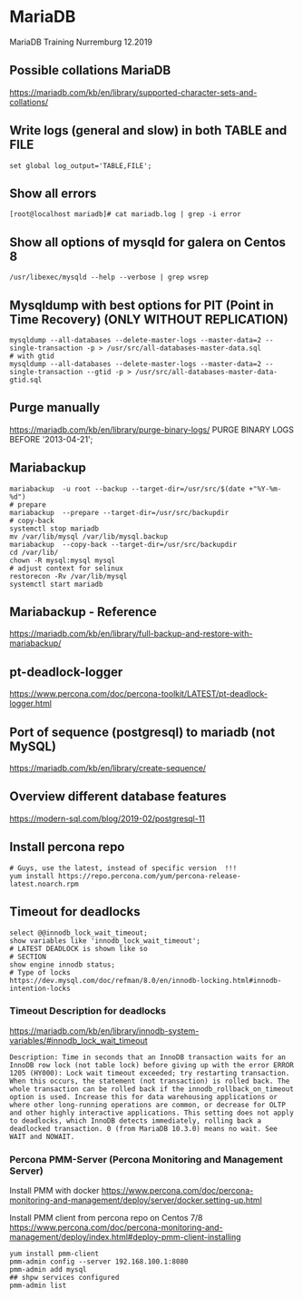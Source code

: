 # MariaDB 
MariaDB Training Nurremburg 12.2019

## Possible collations MariaDB 
https://mariadb.com/kb/en/library/supported-character-sets-and-collations/

## Write logs (general and slow) in both TABLE and FILE 
```
set global log_output='TABLE,FILE';
```

## Show all errors 
```
[root@localhost mariadb]# cat mariadb.log | grep -i error
```

## Show all options of mysqld for galera on Centos 8 
```
/usr/libexec/mysqld --help --verbose | grep wsrep
```

## Mysqldump with best options for PIT (Point in Time Recovery) (ONLY WITHOUT REPLICATION) 
```
mysqldump --all-databases --delete-master-logs --master-data=2 --single-transaction -p > /usr/src/all-databases-master-data.sql
# with gtid 
mysqldump --all-databases --delete-master-logs --master-data=2 --single-transaction --gtid -p > /usr/src/all-databases-master-data-gtid.sql
```
## Purge manually 

https://mariadb.com/kb/en/library/purge-binary-logs/
PURGE BINARY LOGS BEFORE '2013-04-21';

## Mariabackup ##

```
mariabackup  -u root --backup --target-dir=/usr/src/$(date +"%Y-%m-%d")
# prepare 
mariabackup  --prepare --target-dir=/usr/src/backupdir 
# copy-back
systemctl stop mariadb 
mv /var/lib/mysql /var/lib/mysql.backup
mariabackup  --copy-back --target-dir=/usr/src/backupdir
cd /var/lib/
chown -R mysql:mysql mysql
# adjust context for selinux 
restorecon -Rv /var/lib/mysql
systemctl start mariadb 
```
## Mariabackup - Reference ##

https://mariadb.com/kb/en/library/full-backup-and-restore-with-mariabackup/

## pt-deadlock-logger 

https://www.percona.com/doc/percona-toolkit/LATEST/pt-deadlock-logger.html

## Port of sequence (postgresql) to mariadb (not MySQL) 

https://mariadb.com/kb/en/library/create-sequence/

## Overview different database features 

https://modern-sql.com/blog/2019-02/postgresql-11

## Install percona repo 

```
# Guys, use the latest, instead of specific version  !!! 
yum install https://repo.percona.com/yum/percona-release-latest.noarch.rpm
```
## Timeout for deadlocks 

```
select @@innodb_lock_wait_timeout;
show variables like 'innodb_lock_wait_timeout';
# LATEST DEADLOCK is shown like so
# SECTION 
show engine innodb status;
# Type of locks 
https://dev.mysql.com/doc/refman/8.0/en/innodb-locking.html#innodb-intention-locks
```

### Timeout Description for deadlocks 

https://mariadb.com/kb/en/library/innodb-system-variables/#innodb_lock_wait_timeout

```
Description: Time in seconds that an InnoDB transaction waits for an InnoDB row lock (not table lock) before giving up with the error ERROR 1205 (HY000): Lock wait timeout exceeded; try restarting transaction. When this occurs, the statement (not transaction) is rolled back. The whole transaction can be rolled back if the innodb_rollback_on_timeout option is used. Increase this for data warehousing applications or where other long-running operations are common, or decrease for OLTP and other highly interactive applications. This setting does not apply to deadlocks, which InnoDB detects immediately, rolling back a deadlocked transaction. 0 (from MariaDB 10.3.0) means no wait. See WAIT and NOWAIT.
```

### Percona PMM-Server (Percona Monitoring and Management Server) 

Install PMM with docker
https://www.percona.com/doc/percona-monitoring-and-management/deploy/server/docker.setting-up.html

Install PMM client from percona repo on Centos 7/8 
https://www.percona.com/doc/percona-monitoring-and-management/deploy/index.html#deploy-pmm-client-installing
```
yum install pmm-client
pmm-admin config --server 192.168.100.1:8080
pmm-admin add mysql
## shpw services configured 
pmm-admin list 
```

